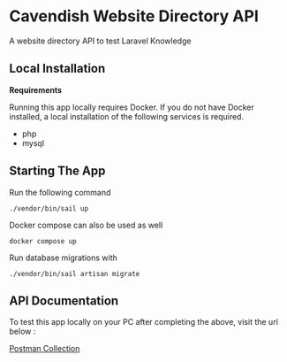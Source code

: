 # Cavendish Website Directory API

A website directory API to test Laravel Knowledge

## Local Installation

**Requirements**

Running this app locally requires Docker. If you do not have Docker installed, a local installation of the following services is required.

-   php
-   mysql

## Starting The App

Run the following command

    ./vendor/bin/sail up

Docker compose can also be used as well

    docker compose up

Run database migrations with

    ./vendor/bin/sail artisan migrate

## API Documentation

To test this app locally on your PC after completing the above, visit the url below :

[Postman Collection](https://documenter.getpostman.com/view/15164416/2sA3XWdyvb)
